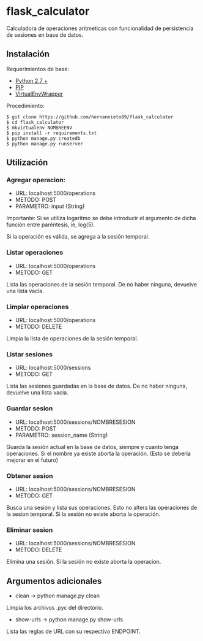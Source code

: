 # flask_calculator

Calculadora de operaciones aritmeticas con funcionalidad de persistencia
de sesiones en base de datos.

## Instalación
Requerimientos de base:
- [Python 2.7 +](https://www.python.org/)
- [PIP](https://pip.pypa.io/en/stable/quickstart/)
- [VirtualEnvWrapper](https://virtualenvwrapper.readthedocs.io/en/latest/)

Procedimiento:
```
$ git clone https://github.com/hernannieto89/flask_calculator
$ cd flask_calculator
$ mkvirtualenv NOMBREENV
$ pip install -r requirements.txt
$ python manage.py createdb
$ python manage.py runserver
```

## Utilización

### Agregar operacion:
- URL: localhost:5000/operations
- METODO: POST
- PARAMETRO: input (String)

Importante: Si se utiliza logaritmo se debe introducir el argumento de dicha
función entre paréntesis, ie, log(5).

Si la operación es válida, se agrega a la sesión temporal.

### Listar operaciones
- URL: localhost:5000/operations
- METODO: GET

Lista las operaciones de la sesión temporal.
De no haber ninguna, devuelve una lista vacía.

### Limpiar operaciones
- URL: localhost:5000/operations
- METODO: DELETE

Limpia la lista de operaciones de la sesión temporal.

### Listar sesiones
- URL: localhost:5000/sessions
- METODO: GET

Lista las sesiones guardadas en la base de datos.
De no haber ninguna, devuelve una lista vacía.

### Guardar sesion
- URL: localhost:5000/sessions/NOMBRESESION
- METODO: POST
- PARAMETRO: session_name (String)

Guarda la sesión actual en la base de datos, siempre y cuanto tenga operaciones.
Si el nombre ya existe aborta la operación.
(Esto se deberia mejorar en el futuro)

### Obtener sesion
- URL: localhost:5000/sessions/NOMBRESESION
- METODO: GET

Busca una sesión y lista sus operaciones.
Esto no altera las operaciones de la sesion temporal.
Si la sesión no existe aborta la operación.

### Eliminar sesion
- URL: localhost:5000/sessions/NOMBRESESION
- METODO: DELETE

Elimina una sesión.
Si la sesión no existe aborta la operacion.

## Argumentos adicionales

- clean -> python manage.py clean

Limpia los archivos .pyc del directorio.

- show-urls -> python manage.py show-urls

Lista las reglas de URL con su respectivo ENDPOINT.
